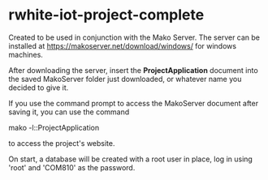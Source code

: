 # rwhite-iot-project-complete

Created to be used in conjunction with the Mako Server. The server can be installed at
https://makoserver.net/download/windows/
for windows machines.



After downloading the server, insert the **ProjectApplication** document into the saved MakoServer folder just downloaded, 
or whatever name you decided to give it.

If you use the command prompt to access the MakoServer document after saving it, you can use the command

mako -l::ProjectApplication

to access the project's website.

On start, a database will be created with a root user in place, log in using 'root' and 'COM810' as the password.

